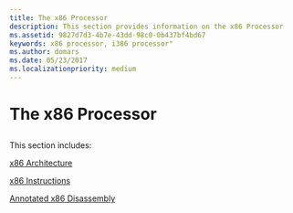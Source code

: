 ```yaml
---
title: The x86 Processor
description: This section provides information on the x86 Processor
ms.assetid: 9827d7d3-4b7e-43dd-98c0-0b437bf4bd67
keywords: x86 processor, i386 processor"
ms.author: domars
ms.date: 05/23/2017
ms.localizationpriority: medium
---
```


# The x86 Processor


## <span id="ddk_the_x86_processor_dbg"></span><span id="DDK_THE_X86_PROCESSOR_DBG"></span>


This section includes:

[x86 Architecture](x86-architecture.md)

[x86 Instructions](x86-instructions.md)

[Annotated x86 Disassembly](annotated-x86-disassembly.md)

 

 





